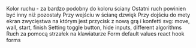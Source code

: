 Kolor ruchu - za bardzo podobny do koloru ściany
Ostatni ruch powinien być inny niż pozostały
Przy wejściu w ścianę dzwięk
Przy dojściu do mety ekran zwycięstwa na którym jest przycisk z nową grą i konfetti
svg: move, wall, start, finish
Setting toggle button, hide inputs, different algorithms
Ruch za pomocą strzałek na klawiaturze
Form default values
react hook forms
